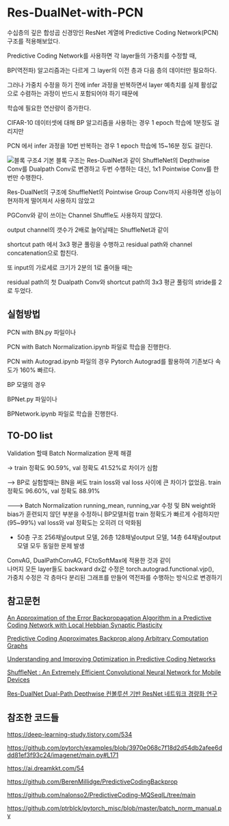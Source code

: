 # Res-DualNet-with-PCN
수십층의 깊은 합성곱 신경망인 ResNet 계열에 Predictive Coding Network(PCN) 구조를 적용해보았다.   

Predictive Coding Network를 사용하면 각 layer들의 가중치를 수정할 때, 

BP(역전파) 알고리즘과는 다르게 그 layer의 이전 층과 다음 층의 데이터만 필요하다.

그러나 가중치 수정을 하기 전에 infer 과정을 반복하면서 layer 예측치를 실제 활성값으로 수렴하는 과정이 반드시 포함되어야 하기 때문에

학습에 필요한 연산량이 증가한다. 

CIFAR-10 데이터셋에 대해 BP 알고리즘을 사용하는 경우 1 epoch 학습에 1분정도 걸리지만

PCN 에서 infer 과정을 10번 반복하는 경우 1 epoch 학습에 15~16분 정도 걸린다. 

![블록 구조4](https://github.com/paokimsiwoong/Res-DualNet-with-PCN/assets/37607763/783af46b-2b65-459b-b5b9-f4a0f47050b1)
기본 블록 구조는 Res-DualNet과 같이 ShuffleNet의 Depthwise Conv를 Dualpath Conv로 변경하고 두번 수행하는 대신, 1x1 Pointwise Conv를 한번만 수행한다.

Res-DualNet의 구조에 ShuffleNet의 Pointwise Group Conv까지 사용하면 성능이 현저하게 떨어져서 사용하지 않았고   

PGConv와 같이 쓰이는 Channel Shuffle도 사용하지 않았다.

output channel의 갯수가 2배로 늘어날때는 ShuffleNet과 같이

shortcut path 에서 3x3 평균 풀링을 수행하고 residual path와 channel concatenation으로 합친다.

또 input의 가로세로 크기가 2분의 1로 줄어들 때는 

residual path의 첫 Dualpath Conv와 shortcut path의 3x3 평균 풀링의 stride를 2로 두었다.   


## 실험방법   
PCN with BN.py 파일이나   

PCN with Batch Normalization.ipynb 파일로 학습을 진행한다.  

PCN with Autograd.ipynb 파일의 경우 Pytorch Autograd를 활용하여 기존보다 속도가 160% 빠르다. 

BP 모델의 경우   

BPNet.py 파일이나   

BPNetwork.ipynb 파일로 학습을 진행한다.   

   

## TO-DO list   
Validation 할때 Batch Normalization 문제 해결   

-> train 정확도 90.59%, val 정확도 41.52%로 차이가 심함   

--> BP로 실험할때는 BN을 써도 train loss와 val loss 사이에 큰 차이가 없었음. train 정확도 96.60%, val 정확도 88.91%   

---> Batch Normalization running_mean, running_var 수정 및 BN weight와 bias가 훈련되지 않던 부분을 수정하니
BP모델처럼 train 정확도가 빠르게 수렴하지만(95~99%) val loss와 val 정확도는 오히려 더 악화됨
+ 50층 구조 256채널output 모델, 26층 128채널output 모델, 14층 64채널output 모델 모두 동일한 문제 발생

ConvAG, DualPathConvAG, FCtoSoftMax에 적용한 것과 같이      
나머지 모든 layer들도 backward dx값 수정은 torch.autograd.functional.vjp(),      
가중치 수정은 각 층마다 분리된 그래프를 만들어 역전파를 수행하는 방식으로 변경하기
   
## 참고문헌   

[An Approximation of the Error Backpropagation Algorithm in a Predictive Coding Network with Local Hebbian Synaptic Plasticity](https://www.mrcbndu.ox.ac.uk/sites/default/files/pdf_files/Whittington%20Bogacz%202017_Neural%20Comput.pdf)

[Predictive Coding Approximates Backprop along Arbitrary Computation Graphs](https://arxiv.org/abs/2006.04182)

[Understanding and Improving Optimization in Predictive Coding Networks](https://arxiv.org/abs/2305.13562)

[ShuffleNet : An Extremely Efficient Convolutional Neural Network for Mobile Devices ](https://arxiv.org/abs/1707.01083)

[Res-DualNet Dual-Path Depthwise 컨볼루션 기반 ResNet 네트워크 경량화 연구](https://www.dbpia.co.kr/journal/articleDetail?nodeId=NODE11035735&nodeId=NODE11035735&medaTypeCode=185005&language=ko_KR&hasTopBanner=true)

   
## 참조한 코드들   

https://deep-learning-study.tistory.com/534

https://github.com/pytorch/examples/blob/3970e068c7f18d2d54db2afee6ddd81ef3f93c24/imagenet/main.py#L171

https://ai.dreamkkt.com/54

https://github.com/BerenMillidge/PredictiveCodingBackprop

https://github.com/nalonso2/PredictiveCoding-MQSeqIL/tree/main

https://github.com/ptrblck/pytorch_misc/blob/master/batch_norm_manual.py
